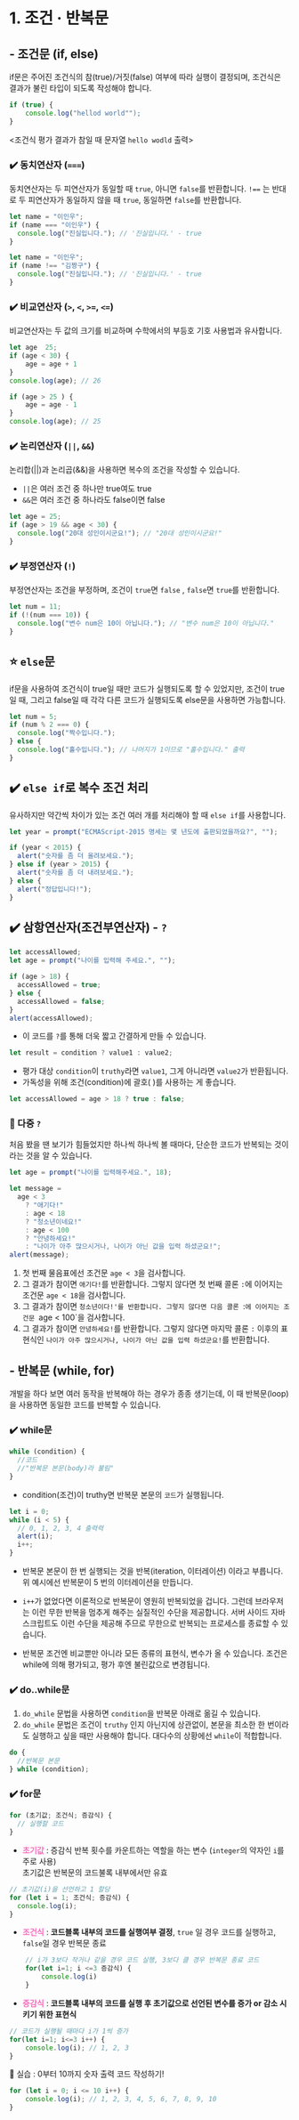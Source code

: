 # 1. 조건 · 반복문

## - 조건문 (if, else)

if문은 주어진 조건식의 참(true)/거짓(false) 여부에 따라 실행이 결정되며, 조건식은 결과가 불린 타입이 되도록 작성해야 합니다.

```js
if (true) {
    console.log("hellod world"");
}
```

<조건식 평가 결과가 참일 때 문자열 `hello wodld` 출력>

### ✔️ 동치연산자 (`===`)

동치연산자는 두 피연산자가 동일할 때 `true`, 아니면 `false`를 반환합니다. `!==` 는 반대로 두 피연산자가 동일하지 않을 때 `true`, 동일하면 `false`를 반환합니다.

```js
let name = "이인우";
if (name === "이인우") {
  console.log("진실입니다."); // '진실입니다.' - true
}
```

```js
let name = "이인우";
if (name !== "김짱구") {
  console.log("진실입니다."); // '진실입니다.' - true
}
```

### ✔️ 비교연산자 (`>`, `<`, `>=`, `<=`)

비교연산자는 두 값의 크기를 비교하며 수학에서의 부등호 기호 사용법과 유사합니다.

```js
let age  25;
if (age < 30) {
    age = age + 1
}
console.log(age); // 26

if (age > 25 ) {
    age = age - 1
}
console.log(age); // 25
```

### ✔️ 논리연산자 (`||`, `&&`)

논리합(||)과 논리곱(&&)을 사용하면 복수의 조건을 작성할 수 있습니다.

- `||`은 여러 조건 중 하나만 true여도 true
- `&&`은 여러 조건 중 하나라도 false이면 false

```js
let age = 25;
if (age > 19 && age < 30) {
  console.log("20대 성인이시군요!"); // "20대 성인이시군요!"
}
```

### ✔️ 부정연산자 (`!`)

부정연산자는 조건을 부정하며, 조건이 `true`면 `false` , `false`면 `true`를 반환합니다.

```js
let num = 11;
if (!(num === 10)) {
  console.log("변수 num은 10이 아닙니다."); // "변수 num은 10이 아닙니다."
}
```

## ⭐ `else`문

if문을 사용하여 조건식이 true일 때만 코드가 실행되도록 할 수 있었지만, 조건이 true일 때, 그리고 false일 때 각각 다른 코드가 실행되도록 else문을 사용하면 가능합니다.

```js
let num = 5;
if (num % 2 === 0) {
  console.log("짝수입니다.");
} else {
  console.log("홀수입니다."); // 나머지가 1이므로 "홀수입니다." 출력
}
```

## ✔️ `else if`로 복수 조건 처리

유사하지만 약간씩 차이가 있는 조건 여러 개를 처리해야 할 때 `else if`를 사용합니다.

```js
let year = prompt("ECMAScript-2015 명세는 몇 년도에 출판되었을까요?", "");

if (year < 2015) {
  alert("숫자를 좀 더 올려보세요.");
} else if (year > 2015) {
  alert("숫자를 좀 더 내려보세요.");
} else {
  alert("정답입니다!");
}
```

## ✔️ 삼항연산자(조건부연산자) - `?`

```js
let accessAllowed;
let age = prompt("나이를 입력해 주세요.", "");

if (age > 18) {
  accessAllowed = true;
} else {
  accessAllowed = false;
}
alert(accessAllowed);
```

- 이 코드를 `?`를 통해 더욱 짧고 간결하게 만들 수 있습니다.

```js
let result = condition ? value1 : value2;
```

- 평가 대상 `condition`이 `truthy`라면 `value1`, 그게 아니라면 `value2`가 반환됩니다.
- 가독성을 위해 조건(condition)에 괄호( )를 사용하는 게 좋습니다.

```js
let accessAllowed = age > 18 ? true : false;
```

### 👀 다중 `?`

처음 봤을 땐 보기가 힘들었지만 하나씩 하나씩 볼 때마다, 단순한 코드가 반복되는 것이라는 것을 알 수 있습니다.

```js
let age = prompt("나이를 입력해주세요.", 18);

let message =
  age < 3
    ? "애기다!"
    : age < 18
    ? "청소년이네요!"
    : age < 100
    ? "안녕하세요!"
    : "나이가 아주 많으시거나, 나이가 아닌 값을 입력 하셨군요!";
alert(message);
```

1. 첫 번째 물음표에선 조건문 `age < 3`을 검사합니다.
2. 그 결과가 참이면 `애기다!`를 반환합니다. 그렇지 않다면 첫 번째 콜론 `:`에 이어지는 조건문 `age < 18`을 검사합니다.
3. 그 결과가 참이면 `청소년이다!'를 반환합니다. 그렇지 않다면 다음 콜론 `:`에 이어지는 조건문 `age < 100`을 검사합니다.
4. 그 결과가 참이면 `안녕하세요!`를 반환합니다. 그렇지 않다면 마지막 콜론 `:` 이후의 표현식인 `나이가 아주 많으시거나, 나이가 아닌 값을 입력 하셨군요!`를 반환합니다.

## - 반복문 (while, for)

개발을 하다 보면 여러 동작을 반복해야 하는 경우가 종종 생기는데, 이 때 반복문(loop)을 사용하면 동일한 코드를 반복할 수 있습니다.

### ✔️ while문

```js
while (condition) {
  //코드
  //"반복문 본문(body)라 불림"
}
```

- condition(조건)이 truthy면 반복문 본문의 `코드`가 실행됩니다.

```js
let i = 0;
while (i < 5) {
  // 0, 1, 2, 3, 4 출력력
  alert(i);
  i++;
}
```

- 반복문 본문이 한 번 실행되는 것을 반복(iteration, 이터레이션) 이라고 부릅니다. 위 예시에선 반복문이 5 번의 이터레이션을 만듭니다.

- `i++`가 없었다면 이론적으로 반복문이 영원히 반복되었을 겁니다. 그런데 브라우저는 이런 무한 반복을 멈추게 해주는 실질적인 수단을 제공합니다. 서버 사이드 자바스크립트도 이런 수단을 제공해 주므로 무한으로 반복되는 프로세스를 종료할 수 있습니다.

- 반복문 조건엔 비교뿐만 아니라 모든 종류의 표현식, 변수가 올 수 있습니다. 조건은 while에 의해 평가되고, 평가 후엔 불린값으로 변경됩니다.

### ✔️ do..while문

1. `do_while` 문법을 사용하면 `condition`을 반복문 아래로 옮길 수 있습니다.
2. `do_while` 문법은 조건이 `truthy` 인지 아닌지에 상관없이, 본문을 최소한 한 번이라도 실행하고 싶을 때만 사용해야 합니다. 대다수의 상황에선 `while`이 적합합니다.

```js
do {
  //반복문 본문
} while (condition);
```

### ✔️ for문

```js
for (초기값; 조건식; 증감식) {
  // 실행할 코드
}
```

- <span style="color:#FF66BE">**초기값**</span> : 증감식 반복 횟수를 카운트하는 역할을 하는 변수</b> (`integer`의 약자인 `i`를 주로 사용)  
  초기값은 반복문의 코드불록 내부에서만 유효

```js
// 초기값(i)을 선언하고 1 할당
for (let i = 1; 조건식; 증감식) {
  console.log(i);
}
```

- <span style="color:#FF66BE">**조건식**</span> : **코드블록 내부의 코드를 실행여부 결정**, `true` 일 경우 코드를 실행하고, `false`일 경우 반복문 종료

```js
    // i가 3보다 작거나 같을 경우 코드 실행, 3보다 클 경우 반복문 종료 코드
    for(let i=1; i <=3 증감식) {
        console.log(i)
    }
```

- <span style="color:#FF66BE">**증감식**</span> : **코드블록 내부의 코드를 실행 후 초기값으로 선언된 변수를 증가 or 감소 시키기 위한 표현식**

```js
// 코드가 실행될 때마다 i가 1씩 증가
for(let i=1; i<=3 i++) {
    console.log(i); // 1, 2, 3
}
```

🧐 실습 : 0부터 10까지 숫자 출력 코드 작성하기!
```js
for (let i = 0; i <= 10 i++) {
    console.log(i); // 1, 2, 3, 4, 5, 6, 7, 8, 9, 10
}
```
